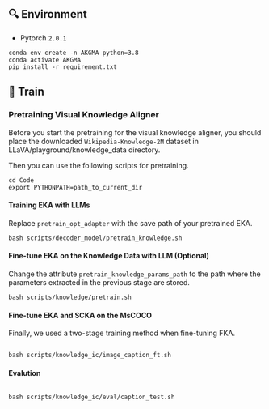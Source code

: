 
## :mag: Environment
- Pytorch `2.0.1`
```shell
conda env create -n AKGMA python=3.8
conda activate AKGMA
pip install -r requirement.txt
```
## :racehorse: Train

### Pretraining Visual Knowledge Aligner

<!-- After you have successfully downloaded the Wikipedia files and placed them in the appropriate path, you could use the following code to perform VKA pretraining. -->
Before you start the pretraining for the visual knowledge aligner, you should place the downloaded `Wikipedia-Knowledge-2M` dataset in LLaVA/playground/knowledge_data directory.

Then you can use the following scripts for pretraining.

```shell
cd Code
export PYTHONPATH=path_to_current_dir
```




#### Training EKA with LLMs 

Replace `pretrain_opt_adapter` with the save path of your pretrained EKA.

``` shell
bash scripts/decoder_model/pretrain_knowledge.sh
```


#### Fine-tune EKA on the Knowledge Data with LLM (Optional)
Change the attribute `pretrain_knowledge_params_path` to the path where the parameters extracted in the previous stage are stored.

``` shell
bash scripts/knowledge/pretrain.sh
```



#### Fine-tune EKA and SCKA on the MsCOCO

Finally, we used a two-stage training method when fine-tuning FKA.

``` shell

bash scripts/knowledge_ic/image_caption_ft.sh
```


#### Evalution
``` shell

bash scripts/knowledge_ic/eval/caption_test.sh
```



```




